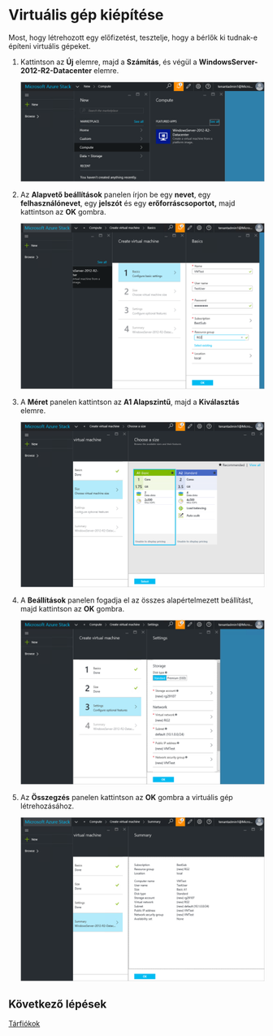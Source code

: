 <properties
    pageTitle="Előfizetés egy ajánlatra, majd egy virtuális gép létrehozása az Azure Stackben (bérlőként) | Microsoft Azure"
    description="Megtudhatja, hogy bérlőként hogyan fizethet elő egy ajánlatra, és hogyan építhet ki virtuális gépet az Azure Stack szolgáltatásban."
    services="azure-stack"
    documentationCenter=""
    authors="ErikjeMS"
    manager="byronr"
    editor=""/>

<tags
    ms.service="azure-stack"
    ms.workload="na"
    ms.tgt_pltfrm="na"
    ms.devlang="na"
    ms.topic="get-started-article"
    ms.date="08/01/2016"
    ms.author="erikje"/>


# Virtuális gép kiépítése

Most, hogy létrehozott egy előfizetést, tesztelje, hogy a bérlők ki tudnak-e építeni virtuális gépeket.

1.  Kattintson az **Új** elemre, majd a **Számítás**, és végül a **WindowsServer-2012-R2-Datacenter** elemre.  

    ![](media/azure-stack-subscribe-plan-provision-vm/image5.png)

2.  Az **Alapvető beállítások** panelen írjon be egy **nevet**, egy **felhasználónevet**, egy **jelszót** és egy **erőforráscsoportot,** majd kattintson az **OK** gombra.  

    ![](media/azure-stack-subscribe-plan-provision-vm/image6.png)

3.  A **Méret** panelen kattintson az **A1 Alapszintű**, majd a **Kiválasztás** elemre.  

    ![](media/azure-stack-subscribe-plan-provision-vm/image7.png)

4.  A **Beállítások** panelen fogadja el az összes alapértelmezett beállítást, majd kattintson az **OK** gombra.  

    ![](media/azure-stack-subscribe-plan-provision-vm/image8.png)

5.  Az **Összegzés** panelen kattintson az **OK** gombra a virtuális gép létrehozásához.  

    ![](media/azure-stack-subscribe-plan-provision-vm/image9.png)

## Következő lépések

[Tárfiókok](azure-stack-provision-storage-account.md)



<!--HONumber=Sep16_HO3-->



